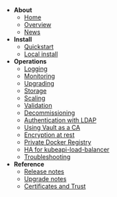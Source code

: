 - **About**
  - [Home](/kubernetes/docs)
  - [Overview](/kubernetes/docs/overview)
  - [News](/kubernetes/docs/news)
- **Install**
  - [Quickstart](/kubernetes/docs/quickstart)
  - [Local install](/kubernetes/docs/install-local)
- **Operations**
  - [Logging](/kubernetes/docs/logging)
  - [Monitoring](/kubernetes/docs/monitoring)
  - [Upgrading](/kubernetes/docs/upgrading)
  - [Storage](/kubernetes/docs/storage)
  - [Scaling](/kubernetes/docs/scaling)
  - [Validation](/kubernetes/docs/validation)
  - [Decommissioning](/kubernetes/docs/decommissioning)
  - [Authentication with LDAP](/kubernetes/docs/ldap)
  - [Using Vault as a CA](/kubernetes/docs/using-vault)
  - [Encryption at rest](/kubernetes/docs/encryption-at-rest)
  - [Private Docker Registry](/kubernetes/docs/docker-registry)
  - [HA for kubeapi-load-balancer](/kubernetes/docs/keepalived)
  - [Troubleshooting](/kubernetes/docs/troubleshooting)
- **Reference**
  - [Release notes](/kubernetes/docs/release-notes)
  - [Upgrade notes](/kubernetes/docs/upgrade-notes)
  - [Certificates and Trust](/kubernetes/docs/certs-and-trust)
